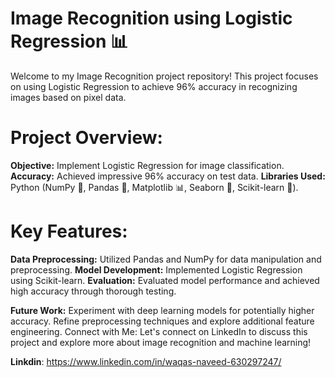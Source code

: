 

# Image Recognition using Logistic Regression 📊
Welcome to my Image Recognition project repository! This project focuses on using Logistic Regression to achieve 96% accuracy in recognizing images based on pixel data.

# Project Overview:
**Objective:** Implement Logistic Regression for image classification.
**Accuracy:** Achieved impressive 96% accuracy on test data.
**Libraries Used:** Python (NumPy 🧮, Pandas 🐼, Matplotlib 📊, Seaborn 🐬, Scikit-learn 🧬).
# Key Features:
**Data Preprocessing:** Utilized Pandas and NumPy for data manipulation and preprocessing.
**Model Development:** Implemented Logistic Regression using Scikit-learn.
**Evaluation:** Evaluated model performance and achieved high accuracy through thorough testing.
 
**Future Work:**
Experiment with deep learning models for potentially higher accuracy.
Refine preprocessing techniques and explore additional feature engineering.
Connect with Me:
Let's connect on LinkedIn to discuss this project and explore more about image recognition and machine learning!

**Linkdin**:
https://www.linkedin.com/in/waqas-naveed-630297247/
